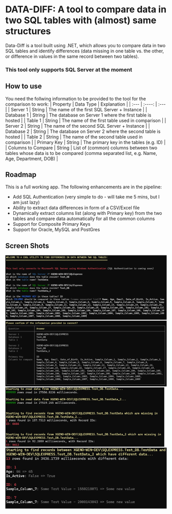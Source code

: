 # DATA-DIFF: A tool to compare data in two SQL tables with (almost) same structures
Data-Diff is a tool built using .NET, which allows you to compare data in two SQL tables and identify differences (data missing in one table vs. the other, or difference in values in the same record between two tables). 

### This tool only supports SQL Server at the moment

## How to use
You need the follwing information to be provided to the tool for the comparison to work:
| Property | Data Type | Explanation |
| :--- | :----: | :--- |
| Server 1      | String       | The name of the first SQL Server + Instance    |
| Database 1   | String        | The database on Server 1 where the first table is hosted      |
| Table 1   | String        | The name of the first table used in comparison      |
| Server 2      | String       | The name of the second SQL Server + Instance    |
| Database 2   | String        | The database on Server 2 where the second table is hosted      |
| Table 2   | String        | The name of the second table used in comparison      |
| Primary Key   | String        | The primary key in the tables (e.g. ID)        |
| Columns to Compare   | String        | List of (common) columns between two tables whose data is to be compared (comma separated list, e.g. Name, Age, Department, DOB)       |

## Roadmap
This is a full working app. The following enhancements are in the pipeline:
* Add SQL Authentication (very simple to do - will take me 5 mins, but I am just lazy)
* Ability to extract data differences in form of a CSV/Excel file
* Dynamically extract columns list (along with Primary key) from the two tables and compare data automatically for all the common columns
* Support for Composite Primary Keys
* Support for Oracle, MySQL and PostGres

## Screen Shots
![Input Screen](images/001.png)
![Input Confirmation Screen](images/002.png)
![Data Read and Missing Records](images/003.png)
![Data Mismatches between Similar Records](images/004.png)
